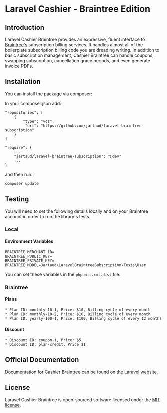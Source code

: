 # Laravel Cashier - Braintree Edition

## Introduction

Laravel Cashier Braintree provides an expressive, fluent interface to [Braintree's](https://www.braintreepayments.com/) subscription billing services. It handles almost all of the boilerplate subscription billing code you are dreading writing. In addition to basic subscription management, Cashier Braintree can handle coupons, swapping subscription, cancellation grace periods, and even generate invoice PDFs.

## Installation

You can install the package via composer:

In your composer.json add:

    "repositories": [
        {
            "type": "vcs",
             "url": "https://github.com/jartaud/laravel-braintree-subscription"
        }
    ]

    "require": {
        ...
        "jartaud/laravel-braintree-subscription": "@dev"
        ...
    }

and then run:

```bash
composer update
```

## Testing

You will need to set the following details locally and on your Braintree account in order to run the library's tests.

### Local

#### Environment Variables

    BRAINTREE_MERCHANT_ID=
    BRAINTREE_PUBLIC_KEY=
    BRAINTREE_PRIVATE_KEY=
    BRAINTREE_MODEL=Jartaud\LaravelBraintreeSubscription\Tests\User
    
You can set these variables in the `phpunit.xml.dist` file.

### Braintree

#### Plans

    * Plan ID: monthly-10-1, Price: $10, Billing cycle of every month
    * Plan ID: monthly-10-2, Price: $10, Billing cycle of every month
    * Plan ID: yearly-100-1, Price: $100, Billing cycle of every 12 months

#### Discount

    * Discount ID: coupon-1, Price: $5
    * Discount ID: plan-credit, Price $1

## Official Documentation

Documentation for Cashier Braintree can be found on the [Laravel website](https://laravel.com/docs/5.8/braintree).

## License

Laravel Cashier Braintree is open-sourced software licensed under the [MIT license](https://opensource.org/licenses/MIT).
